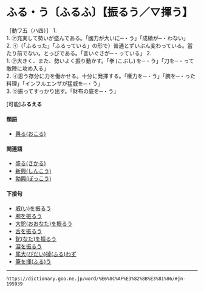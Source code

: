 # ふる・う〔ふるふ〕【振るう／▽揮う】
［動ワ五（ハ四）］
1.      
    1.  ㋐充実して勢いが盛んである。「國力が大いに─・う」「成績が─・わない」       
    2.  ㋑（「ふるった」「ふるっている」の形で）普通とずいぶん変わっている。當たり前でない。とっぴである。「言いぐさが─・っている」
2.     
    1.  ㋐大きく、また、勢いよく振り動かす。「拳 (こぶし) を─・う」「刀を─・って敵陣に攻め入る」        
    2.  ㋑思う存分に力を働かせる。十分に発揮する。「権力を─・う」「腕を─・った料理」「インフルエンザが猛威を─・う」        
    3.  ㋒振ってすっかり出す。「財布の底を─・う」
        

\[可能\]**ふるえる**

#### 類語

-   [興る(おこる)](https://dictionary.goo.ne.jp/word/%E8%88%88%E3%82%8B/#jn-30706)

#### 関連語

-   [盛る(さかる)](https://dictionary.goo.ne.jp/word/%E7%9B%9B%E3%82%8B_%28%E3%81%95%E3%81%8B%E3%82%8B%29/#jn-86591)
-   [新興(しんこう)](https://dictionary.goo.ne.jp/word/%E6%96%B0%E8%88%88/#jn-114029)
-   [勃興(ぼっこう)](https://dictionary.goo.ne.jp/word/%E5%8B%83%E8%88%88/#jn-204540)

#### 下接句

-   [威(い)を振るう](https://dictionary.goo.ne.jp/word/%E5%A8%81%E3%82%92%E6%8C%AF%E3%82%8B%E3%81%86/#jn-9056)
-   [腕を振るう](https://dictionary.goo.ne.jp/word/%E8%85%95%E3%82%92%E6%8C%AF%E3%82%8B%E3%81%86/#jn-19900)
-   [大鉈(おおなた)を振るう](https://dictionary.goo.ne.jp/word/%E5%A4%A7%E9%89%88%E3%82%92%E6%8C%AF%E3%82%8B%E3%81%86/#jn-29129)
-   [舌を振るう](https://dictionary.goo.ne.jp/word/%E8%88%8C%E3%82%92%E6%8C%AF%E3%82%8B%E3%81%86/#jn-97313)
-   [鉈(なた)を振るう](https://dictionary.goo.ne.jp/word/%E9%89%88%E3%82%92%E6%8C%AF%E3%82%8B%E3%81%86/#jn-164095)
-   [涙を振るう](https://dictionary.goo.ne.jp/word/%E6%B6%99%E3%82%92%E6%8C%AF%E3%82%8B%E3%81%86/#jn-165040)
-   [尾大(びだい)掉(ふる)わず](https://dictionary.goo.ne.jp/word/%E5%B0%BE%E5%A4%A7%E6%8E%89%E3%82%8F%E3%81%9A/#jn-185025)
-   [筆を揮(ふる)う](https://dictionary.goo.ne.jp/word/%E7%AD%86%E3%82%92%E6%8F%AE%E3%81%86/#jn-193875)

---
`https://dictionary.goo.ne.jp/word/%E6%8C%AF%E3%82%8B%E3%81%86/#jn-195939`